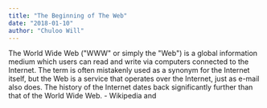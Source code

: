 ```yaml
---
title: "The Beginning of The Web"
date: "2018-01-10"
author: "Chuloo Will"
---
```

The World Wide Web ("WWW" or simply the "Web") is a global information medium which users can read and write via computers connected to the Internet. The term is often mistakenly used as a synonym for the Internet itself, but the Web is a service that operates over the Internet, just as e-mail also does. The history of the Internet dates back significantly further than that of the World Wide Web. - Wikipedia
and